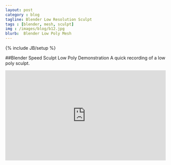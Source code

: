 ```yaml
---
layout: post
category : blog
tagline: Blender Low Resolution Sculpt
tags : [blender, mesh, sculpt]
img : /images/blog/b12.jpg
blurb:  Blender Low Poly Mesh
---
```

{% include JB/setup %}

##Blender Speed Sculpt Low Poly Demonstration
A quick recording of a low poly sculpt.

<style>.embed-container { position: relative; padding-bottom: 56.25%; height: 0; overflow: hidden; max-width: 100%; } .embed-container iframe, .embed-container object, .embed-container embed { position: absolute; top: 0; left: 0; width: 100%; height: 100%; }</style><div class='embed-container'><iframe src='http://www.youtube.com/embed/5Yliokq0NgA' frameborder='0' allowfullscreen></iframe></div>